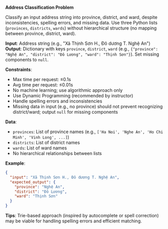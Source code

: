 **Address Classification Problem**

Classify an input address string into province, district, and ward, despite inconsistencies, spelling errors, and missing data. Use three Python lists (`provinces`, `districts`, `wards`) without hierarchical structure (no mapping between province, district, ward).

**Input**: Address string (e.g., "Xã Thịnh Sơn H., Đô dương T. Nghệ An")  
**Output**: Dictionary with keys `province`, `district`, `ward` (e.g., `{"province": "Nghệ An", "district": "Đô Lương", "ward": "Thịnh Sơn"}`). Set missing components to `null`.

**Constraints**:  
- Max time per request: ≤0.1s  
- Avg time per request: ≤0.01s  
- No machine learning; use algorithmic approach only  
- Use Dynamic Programming (recommended by instructor)  
- Handle spelling errors and inconsistencies  
- Missing data in input (e.g., no province) should not prevent recognizing district/ward; output `null` for missing components  

**Data**:  
- `provinces`: List of province names (e.g., `['Ha Noi', 'Nghe An', 'Ho Chi Minh', 'Vinh Long', ...]`)  
- `districts`: List of district names  
- `wards`: List of ward names  
- No hierarchical relationships between lists  

**Example**:  
```json
{
  "input": "Xã Thịnh Sơn H., Đô dương T. Nghệ An",
  "expected_output": {
    "province": "Nghệ An",
    "district": "Đô Lương",
    "ward": "Thịnh Sơn"
  }
}
```

**Tips**: Trie-based approach (inspired by autocomplete or spell correction) may be viable for handling spelling errors and efficient matching.